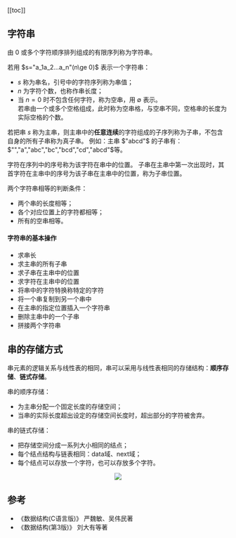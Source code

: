 [[toc]]
## 字符串
由 0 或多个字符顺序排列组成的有限序列称为字符串。

若用 $s="a_1a_2...a_n"(n\ge 0)$ 表示一个字符串：  
- $s$ 称为串名，引号中的字符序列称为串值；  
- $n$ 为字符个数，也称作串长度；  
- 当 $n=0$ 时不包含任何字符，称为空串，用 $\emptyset$ 表示。   
若串由一个或多个空格组成，此时称为空串格，与空串不同，空格串的长度为实际空格的个数。

若把串 $s$ 称为主串，则主串中的**任意连续**的字符组成的子序列称为子串，不包含自身的所有子串称为真子串。
例如：主串 $"abcd"$ 的子串有：$"","a","abc","bc","bcd","cd","abcd"$等。

字符在序列中的序号称为该字符在串中的位置。  子串在主串中第一次出现时，其首字符在主串中的序号为该子串在主串中的位置，称为子串位置。

两个字符串相等的判断条件：
  - 两个串的长度相等；
  - 各个对应位置上的字符都相等；
  - 所有的空串相等。  

#### 字符串的基本操作
- 求串长
- 求主串的所有子串
- 求子串在主串中的位置
- 求字符在主串中的位置
- 将串中的字符特换称特定的字符
- 将一个串复制到另一个串中
- 在主串的指定位置插入一个字符串
- 删除主串中的一个子串
- 拼接两个字符串

## 串的存储方式
串元素的逻辑关系与线性表的相同，串可以采用与线性表相同的存储结构：**顺序存储**、**链式存储**。

串的顺序存储：  
  - 为主串分配一个固定长度的存储空间；
  - 当串的实际长度超出设定的存储空间长度时，超出部分的字符被舍弃。  
  
串的链式存储：
  - 把存储空间分成一系列大小相同的结点；
  - 每个结点结构与链表相同：data域、next域；
  - 每个结点可以存放一个字符，也可以存放多个字符。

<div align="center">
    <img src="https://blog-review-notes.oss-cn-beijing.aliyuncs.com/algorithm/data-structures/_images/串_链式存储.png">
</div>

## 参考  
- 《数据结构(C语言版)》 严魏敏、吴伟民著  
- 《数据结构(第3版)》 刘大有等著  